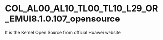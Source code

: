 # COL_AL00_AL10_TL00_TL10_L29_OR_EMUI8.1.0.107_opensource
It is the Kernel Open Source from official Huawei website
